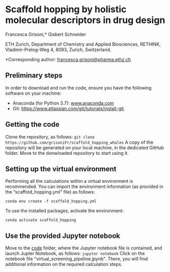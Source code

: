 # Scaffold hopping by holistic molecular descriptors in drug design
Francesca Grisoni,* Gisbert Schneider

ETH Zurich, Department of Chemistry and Applied Biosciences, RETHINK, Vladimir-Prelog-Weg 4, 8093, Zurich, Switzerland.

*Corresponding author: francesca.grisoni@pharma.ethz.ch 

## Preliminary steps
In order to download and run the code, ensure you have the following software on your machine: <div>
*	Anaconda (for Python 3.7): www.anaconda.com <div>
*	Git: https://www.atlassian.com/git/tutorials/install-git. 

## Getting the code
Clone the repository, as follows:
``
git clone https://github.com/grisoniFr/scaffold_hopping_whales
``
A copy of the repository will be generated on your local machine, in the dedicated GitHub folder. Move to the donwloaded repository to start using it. 

## Setting up the virtual environment
Performing all the calculations within a virtual environment is recommended. You can import the environment information (as provided in the “scaffold_hopping.yml” file) as follows:<div>
``
conda env create -f scaffold_hopping.yml
``

To use the installed packages, activate the environment:<div>
``
conda activate scaffold_hopping
``

## Use the provided Jupyter notebook
Move to the [code](/code) folder, where the Jupyter notebook file is contained, and launch Jupter Notebook, as follows:
``
jupyter notebook
``
Click on the notebook file "virtual_screening_pipeline.jpynb". There, you will find additional information on the required calculation steps.

